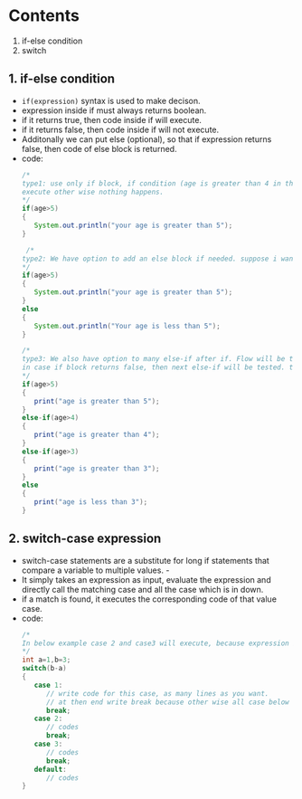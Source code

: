 # Contents 
1. if-else condition 
2. switch

## 1. if-else condition
- `if(expression)` syntax is used to make decison.
- expression inside if must always returns boolean.
- if it returns true, then code inside if will execute.
- if it returns false, then code inside if will not execute.
- Additonally we can put else (optional), so that if expression returns false, then code of else block is returned.
- code:
   ```java
   /*
   type1: use only if block, if condition (age is greater than 4 in this example) is true code of if will 
   execute other wise nothing happens.
   */
   if(age>5)
   {
      System.out.println("your age is greater than 5");
   }

    /*
   type2: We have option to add an else block if needed. suppose i want to print your age is less than 5 when user's age is less than 5. This we can add in else block.
   */
   if(age>5)
   {
      System.out.println("your age is greater than 5");
   }
   else 
   {
      System.out.println("Your age is less than 5");
   }

   /* 
   type3: We also have option to many else-if after if. Flow will be then like first if condition will be tested if it is true, then it's block of code will execute and others else-if code will be skiped.
   in case if block returns false, then next else-if will be tested. this will continue till end 
   */
   if(age>5)
   {
      print("age is greater than 5");
   }
   else-if(age>4)
   {
      print("age is greater than 4");
   }
   else-if(age>3)
   {
      print("age is greater than 3");
   }
   else
   {
      print("age is less than 3");
   }
   ```

## 2. switch-case expression
- switch-case statements are a substitute for long if statements that compare a variable to multiple values. -
- It simply takes an expression as input, evaluate the expression and directly call the matching case and all the case which is in down.
- if a match is found, it executes the corresponding code of that value case.
- code:
   ```java
   /*
   In below example case 2 and case3 will execute, because expression inside switch will give 2.
   */
   int a=1,b=3;
   switch(b-a)
   {
      case 1:
         // write code for this case, as many lines as you want. 
         // at then end write break because other wise all case below this case will also  execute.
         break;
      case 2:
         // codes
         break;
      case 3:
         // codes 
         break;
      default:
         // codes 
   }
   ```